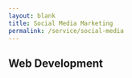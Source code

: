 ```yaml
---
layout: blank
title: Social Media Marketing
permalink: /service/social-media
---
```


## Web Development

